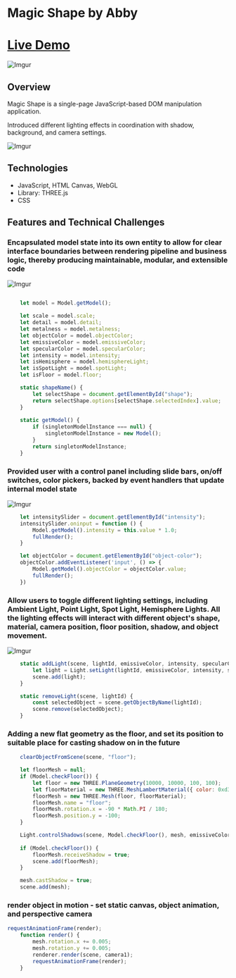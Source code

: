 # Magic Shape by Abby
# [Live Demo](https://abbytunes.github.io/magic-shape/)

![Imgur](https://i.imgur.com/B0b7NXc.png)

## Overview

Magic Shape is a single-page JavaScript-based DOM manipulation application.

Introduced different lighting effects in coordination with shadow, background, and camera settings.

![Imgur](https://i.imgur.com/LShpNOG.png)

## Technologies
 * JavaScript, HTML Canvas, WebGL
 * Library: THREE.js
 * CSS

## Features and Technical Challenges

### Encapsulated model state into its own entity to allow for clear interface boundaries between rendering pipeline and business logic, thereby producing maintainable, modular, and extensible code

![Imgur](https://i.imgur.com/aS1jOsA.png)

```javascript 

	let model = Model.getModel();

	let scale = model.scale;
	let detail = model.detail;
	let metalness = model.metalness;
	let objectColor = model.objectColor;
	let emissiveColor = model.emissiveColor;
	let specularColor = model.specularColor;
	let intensity = model.intensity;
	let isHemisphere = model.hemisphereLight;
    let isSpotLight = model.spotLight;
	let isFloor = model.floor;
```

```javascript 
	static shapeName() {
		let selectShape = document.getElementById("shape");
		return selectShape.options[selectShape.selectedIndex].value;
	}
	
	static getModel() {
		if (singletonModelInstance === null) {
			singletonModelInstance = new Model();
		}
		return singletonModelInstance;
	}
```

### Provided user with a control panel including slide bars, on/off switches, color pickers, backed by event handlers that update internal model state

![Imgur](https://i.imgur.com/yM1AFZn.png)

```javascript 
	let intensitySlider = document.getElementById("intensity");
	intensitySlider.oninput = function () {
		Model.getModel().intensity = this.value * 1.0;
		fullRender();
	}

	let objectColor = document.getElementById("object-color");
	objectColor.addEventListener('input', () => {
		Model.getModel().objectColor = objectColor.value;
		fullRender();
	})

```

### Allow users to toggle different lighting settings, including Ambient Light, Point Light, Spot Light, Hemisphere Lights. All the lighting effects will interact with different object's shape, material, camera position, floor position, shadow, and object movement.

![Imgur](https://i.imgur.com/ad4yP2U.png)

```javascript 
	static addLight(scene, lightId, emissiveColor, intensity, specularColor) {
		let light = Light.setLight(lightId, emissiveColor, intensity, specularColor);
		scene.add(light);
	}

	static removeLight(scene, lightId) {
		const selectedObject = scene.getObjectByName(lightId);
		scene.remove(selectedObject);
	}
```

### Adding a new flat geometry as the floor, and set its position to suitable place for casting shadow on in the future

```javascript 
	clearObjectFromScene(scene, "floor");

	let floorMesh = null;
	if (Model.checkFloor()) {
		let floor = new THREE.PlaneGeometry(10000, 10000, 100, 100);
		let floorMaterial = new THREE.MeshLambertMaterial({ color: 0xd3d3d3 });
		floorMesh = new THREE.Mesh(floor, floorMaterial);
		floorMesh.name = "floor";
		floorMesh.rotation.x = -90 * Math.PI / 180;
		floorMesh.position.y = -100;
	}

	Light.controlShadows(scene, Model.checkFloor(), mesh, emissiveColor, intensity);
	
	if (Model.checkFloor()) {
		floorMesh.receiveShadow = true;
		scene.add(floorMesh);
	}

	mesh.castShadow = true;
	scene.add(mesh);
```

### render object in motion - set static canvas, object animation, and perspective camera

```javascript 
requestAnimationFrame(render); 
	function render() {
		mesh.rotation.x += 0.005;
		mesh.rotation.y += 0.005;
		renderer.render(scene, camera1);
		requestAnimationFrame(render);
	}

```